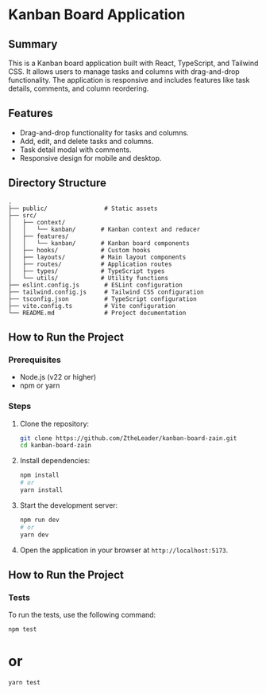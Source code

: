 # Kanban Board Application

## Summary
This is a Kanban board application built with React, TypeScript, and Tailwind CSS. It allows users to manage tasks and columns with drag-and-drop functionality. The application is responsive and includes features like task details, comments, and column reordering.

## Features
- Drag-and-drop functionality for tasks and columns.
- Add, edit, and delete tasks and columns.
- Task detail modal with comments.
- Responsive design for mobile and desktop.

## Directory Structure
```
.
├── public/                # Static assets
├── src/
│   ├── context/
│   │   └── kanban/       # Kanban context and reducer
│   ├── features/
│   │   └── kanban/       # Kanban board components
│   ├── hooks/            # Custom hooks
│   ├── layouts/          # Main layout components
│   ├── routes/           # Application routes
│   ├── types/            # TypeScript types
│   └── utils/            # Utility functions
├── eslint.config.js       # ESLint configuration
├── tailwind.config.js     # Tailwind CSS configuration
├── tsconfig.json          # TypeScript configuration
├── vite.config.ts         # Vite configuration
└── README.md              # Project documentation
```

## How to Run the Project

### Prerequisites
- Node.js (v22 or higher)
- npm or yarn

### Steps
1. Clone the repository:
   ```bash
   git clone https://github.com/ZtheLeader/kanban-board-zain.git
   cd kanban-board-zain
   ```

2. Install dependencies:
   ```bash
   npm install
   # or
   yarn install
   ```

3. Start the development server:
   ```bash
   npm run dev
   # or
   yarn dev
   ```

4. Open the application in your browser at `http://localhost:5173`.

## How to Run the Project

### Tests
To run the tests, use the following command:
```bash
npm test
```
# or
```bash
yarn test
```